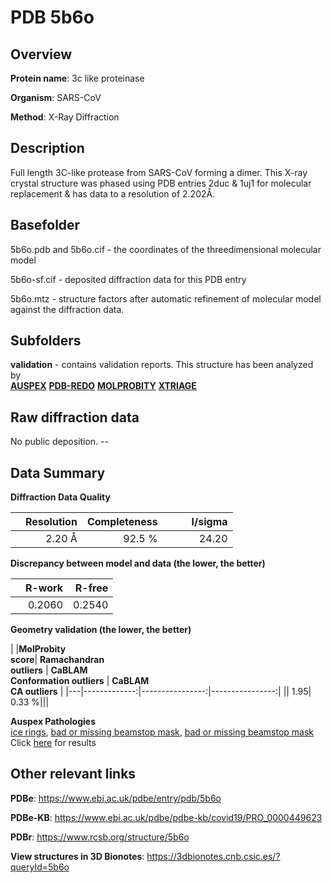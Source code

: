 # PDB 5b6o

## Overview

**Protein name**: 3c like proteinase

**Organism**: SARS-CoV

**Method**: X-Ray Diffraction

## Description

Full length 3C-like protease from SARS-CoV forming a dimer. This X-ray crystal structure was phased using PDB entries 2duc & 1uj1 for molecular replacement & has data to a resolution of 2.202Å.

## Basefolder

5b6o.pdb and 5b6o.cif - the coordinates of the threedimensional molecular model

5b6o-sf.cif - deposited diffraction data for this PDB entry

5b6o.mtz - structure factors after automatic refinement of molecular model against the diffraction data.

## Subfolders





**validation** - contains validation reports. This structure has been analyzed by <br>[**AUSPEX**](https://github.com/thorn-lab/coronavirus_structural_task_force/tree/master/pdb/3c_like_proteinase/SARS-CoV/5b6o/validation/auspex) [**PDB-REDO**](https://github.com/thorn-lab/coronavirus_structural_task_force/tree/master/pdb/3c_like_proteinase/SARS-CoV/5b6o/validation/pdb-redo) [**MOLPROBITY**](https://github.com/thorn-lab/coronavirus_structural_task_force/tree/master/pdb/3c_like_proteinase/SARS-CoV/5b6o/validation/molprobity) [**XTRIAGE**](https://github.com/thorn-lab/coronavirus_structural_task_force/blob/master/pdb/3c_like_proteinase/SARS-CoV/5b6o/validation/Xtriage_output.log)   



## Raw diffraction data

No public deposition. --<br> 

## Data Summary
**Diffraction Data Quality**

|   | Resolution | Completeness| I/sigma |
|---|-------------:|----------------:|--------------:|
|   |2.20 Å|92.5  %|<img width=50/>24.20|

**Discrepancy between model and data (the lower, the better)**

|   | **R-work**| **R-free**   
|---|-------------:|----------------:|           
||  0.2060|  0.2540|

**Geometry validation (the lower, the better)**

|   |**MolProbity<br>score**| **Ramachandran<br>outliers** | **CaBLAM<br>Conformation outliers** | **CaBLAM<br>CA outliers** |
|---|-------------:|----------------:|----------------:|
||  1.95|  0.33 %|||

**Auspex Pathologies**<br> [ice rings](https://www.auspex.de/pathol/#1), [bad or missing beamstop mask](https://www.auspex.de/pathol/#2), [bad or missing beamstop mask](https://www.auspex.de/pathol/#2)<br>Click [here](https://github.com/thorn-lab/coronavirus_structural_task_force/blob/master/pdb/3c_like_proteinase/SARS-CoV/5b6o/validation/auspex/5b6o_auspex_comments.txt)  for results

 



## Other relevant links 
**PDBe**:  https://www.ebi.ac.uk/pdbe/entry/pdb/5b6o

**PDBe-KB**: https://www.ebi.ac.uk/pdbe/pdbe-kb/covid19/PRO_0000449623 
 
**PDBr**: https://www.rcsb.org/structure/5b6o 

**View structures in 3D Bionotes**: https://3dbionotes.cnb.csic.es/?queryId=5b6o

